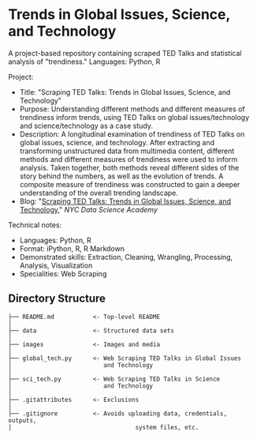 # Trends in Global Issues, Science, and Technology
A project-based repository containing scraped TED Talks and statistical analysis of "trendiness." Languages: Python, R

Project:
* Title: "Scraping TED Talks: Trends in Global Issues, Science, and Technology"
* Purpose: Understanding different methods and different measures of trendiness inform trends, using TED Talks on global issues/technology and science/technology as a case study.
* Description: A longitudinal examination of trendiness of TED Talks on global issues, science, and technology. After extracting and transforming unstructured data from multimedia content, different methods and different measures of trendiness were used to inform analysis. Taken together, both methods reveal different sides of the story behind the numbers, as well as the evolution of trends. A composite measure of trendiness was constructed to gain a deeper understanding of the overall trending landscape.
* Blog: "[Scraping TED Talks: Trends in Global Issues, Science, and Technology](https://nycdatascience.com/blog/student-works/web-scraping/scraping-ted-talks/)," *NYC Data Science Academy*

Technical notes:
* Languages: Python, R
* Format: iPython, R, R Markdown
* Demonstrated skills: Extraction, Cleaning, Wrangling, Processing, Analysis, Visualization
* Specialities: Web Scraping

## Directory Structure
```
├── README.md           <- Top-level README
│
├── data                <- Structured data sets
│
├── images              <- Images and media
│
├── global_tech.py      <- Web Scraping TED Talks in Global Issues 
│                          and Technology
│                                           
├── sci_tech.py         <- Web Scraping TED Talks in Science
│                          and Technology
│ 
├── .gitattributes      <- Exclusions
│
├── .gitignore          <- Avoids uploading data, credentials, outputs,
│					                system files, etc.
```
